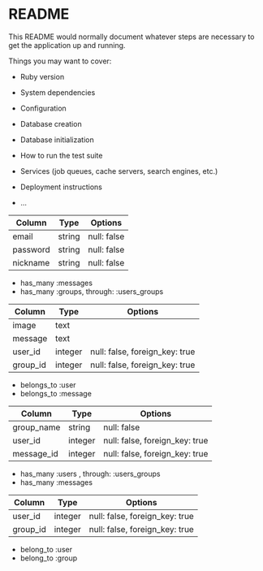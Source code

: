 # README

This README would normally document whatever steps are necessary to get the
application up and running.

Things you may want to cover:

* Ruby version

* System dependencies

* Configuration

* Database creation

* Database initialization

* How to run the test suite

* Services (job queues, cache servers, search engines, etc.)

* Deployment instructions

* ...
<!-- usersテーブル -->
|Column|Type|Options|
|------|----|-------|
|email|string|null: false|
|password|string|null: false|
|nickname|string|null: false|
- has_many :messages
- has_many :groups, through:  :users_groups


<!-- messagesテーブル -->
|Column|Type|Options|
|------|----|-------|
|image|text||
|message|text||
|user_id|integer|null: false, foreign_key: true|
|group_id|integer|null: false, foreign_key: true|
- belongs_to :user
- belongs_to :message


<!-- groupsテーブル -->
|Column|Type|Options|
|------|----|-------|
|group_name|string|null: false|
|user_id|integer|null: false, foreign_key: true|
|message_id|integer|null: false, foreign_key: true|
- has_many :users , through:  :users_groups
- has_many :messages


<!-- users_groupsテーブル -->
|Column|Type|Options|
|------|----|-------|
|user_id|integer|null: false, foreign_key: true|
|group_id|integer|null: false, foreign_key: true|
- belong_to :user
- belong_to :group


